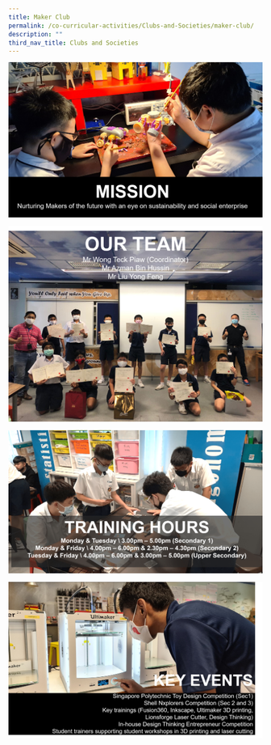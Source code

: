 ```yaml
---
title: Maker Club
permalink: /co-curricular-activities/Clubs-and-Societies/maker-club/
description: ""
third_nav_title: Clubs and Societies
---
```

![](/images/mc1.png)

![](/images/mkc2.png)

![](/images/Maker%20Club.png)

![](/images/mkc4.png)
